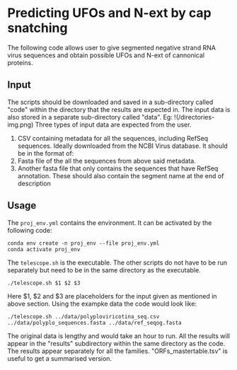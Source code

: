 # Predicting UFOs and N-ext by cap snatching
The following code allows user to give segmented negative strand RNA virus sequences and obtain possible UFOs and N-ext of cannonical proteins.

## Input
The scripts should be downloaded and saved in a sub-directory called "code" within the directory that the results are expected in. The input data is also stored in a separate sub-directory called "data".
Eg:
!(/directories-img.png)
Three types of input data are expected from the user.
1. CSV containing metadata for all the sequences, including RefSeq sequences. Ideally downloaded from the NCBI Virus database. It should be in the format of:
2. Fasta file of the all the sequences from above said metadata.
3. Another fasta file that only contains the sequences that have RefSeq annotation. These should also contain the segment name at the end of description

## Usage
The `proj_env.yml` contains the environment. It can be activated by the following code:
```
conda env create -n proj_env --file proj_env.yml
conda activate proj_env
```
The `telescope.sh` is the executable. The other scripts do not have to be run separately but need to be in the same directory as the executable.
```
./telescope.sh $1 $2 $3
```
Here $1, $2 and $3 are placeholders for the input given as mentioned in above section. Using the exampke data the code would look like:
```
./telescope.sh ../data/polyploviricotina_seq.csv ../data/polyplo_sequences.fasta ../data/ref_seqog.fasta
```
The original data is lengthy and would take an hour to run.
All the results will appear in the "results" subdirectory within the same directory as the code. The results appear separately for all the families.
"ORFs_mastertable.tsv" is useful to get a summarised version.
